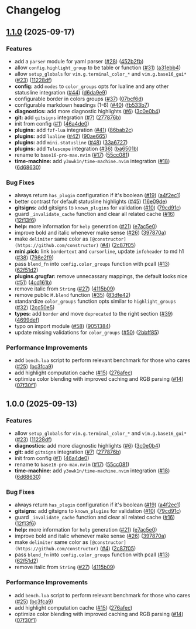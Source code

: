 # Changelog

## [1.1.0](https://github.com/mtraworld/base16.nvim/compare/v1.0.0...v1.1.0) (2025-09-17)


### Features

* add a `parser` module for yaml parser ([#28](https://github.com/mtraworld/base16.nvim/issues/28)) ([452b2fb](https://github.com/mtraworld/base16.nvim/commit/452b2fbdce50a8e2a803bd30b10aaa8a16a48310))
* allow `config.highlight_group` to be table or function ([#31](https://github.com/mtraworld/base16.nvim/issues/31)) ([a31ebb4](https://github.com/mtraworld/base16.nvim/commit/a31ebb443cfcbb9b85c781915f4b90b7e6a358ef))
* allow `setup_globals` for `vim.g.terminal_color_*` and `vim.g.base16_gui*` ([#23](https://github.com/mtraworld/base16.nvim/issues/23)) ([11228df](https://github.com/mtraworld/base16.nvim/commit/11228df6d954bc23367ef02461316dbe2beab9d4))
* **config:** add `modes` to `color_groups` opts for lualine and any other statusline integration ([#44](https://github.com/mtraworld/base16.nvim/issues/44)) ([d6da9e9](https://github.com/mtraworld/base16.nvim/commit/d6da9e9cdbadfc260cc9abc5746a72ddb401486b))
* configurable border in colors groups ([#37](https://github.com/mtraworld/base16.nvim/issues/37)) ([07bcf6d](https://github.com/mtraworld/base16.nvim/commit/07bcf6d5aadab81a9ed01bfcf242a94833ba25ba))
* configurable markdown headings (1-6) ([#40](https://github.com/mtraworld/base16.nvim/issues/40)) ([fb533b7](https://github.com/mtraworld/base16.nvim/commit/fb533b7f67e92dc8085a22de7b622e4b0c6a0d68))
* **diagnostics:** add more diagnostic highlights ([#6](https://github.com/mtraworld/base16.nvim/issues/6)) ([3c0e0b4](https://github.com/mtraworld/base16.nvim/commit/3c0e0b46e93fb2dc1671ba7d08d685febd13571b))
* **git:** add `gitsigns` integration ([#7](https://github.com/mtraworld/base16.nvim/issues/7)) ([277876b](https://github.com/mtraworld/base16.nvim/commit/277876b9f1267aa135e616859fdafebac0db2c7a))
* init from config ([#1](https://github.com/mtraworld/base16.nvim/issues/1)) ([46a4de0](https://github.com/mtraworld/base16.nvim/commit/46a4de0c8daa98aed605cc45dc0a30a84b1a923e))
* **plugins:** add `fzf-lua` integration ([#41](https://github.com/mtraworld/base16.nvim/issues/41)) ([86bab2c](https://github.com/mtraworld/base16.nvim/commit/86bab2ccea2168a323c1e76a01ac5db4b325f19f))
* **plugins:** add `lualine` ([#42](https://github.com/mtraworld/base16.nvim/issues/42)) ([90ae665](https://github.com/mtraworld/base16.nvim/commit/90ae665dc52f430d3adae968db64987d6cccdb2c))
* **plugins:** add `mini.statusline` ([#48](https://github.com/mtraworld/base16.nvim/issues/48)) ([33a6727](https://github.com/mtraworld/base16.nvim/commit/33a67270f752ccb6ef6f77a8f6eb962dbad0052c))
* **plugins:** add `Telescope` integration ([#36](https://github.com/mtraworld/base16.nvim/issues/36)) ([ba6501b](https://github.com/mtraworld/base16.nvim/commit/ba6501b39e0314b3e92a7c2cb72d8fd20ed9d181))
* rename to `base16-pro-max.nvim` ([#17](https://github.com/mtraworld/base16.nvim/issues/17)) ([55cc081](https://github.com/mtraworld/base16.nvim/commit/55cc08169b219a3fe530219f56bcb2e1a8d277e8))
* **time-machine:** add `y3owk1n/time-machine.nvim` integration ([#18](https://github.com/mtraworld/base16.nvim/issues/18)) ([6d68630](https://github.com/mtraworld/base16.nvim/commit/6d68630b16db0ab3808d771df199666806e128fb))


### Bug Fixes

* always return `has_plugin` configuration if it's boolean ([#19](https://github.com/mtraworld/base16.nvim/issues/19)) ([a4f2ec1](https://github.com/mtraworld/base16.nvim/commit/a4f2ec14142201507df4321df55e58c3c549704d))
* better contrast for default statusline highlights ([#45](https://github.com/mtraworld/base16.nvim/issues/45)) ([16e09de](https://github.com/mtraworld/base16.nvim/commit/16e09de8c4e4f91f098fd4fdcb02163560b0ca4e))
* **gitsigns:** add gitsigns to `known_plugins` for validation ([#10](https://github.com/mtraworld/base16.nvim/issues/10)) ([79cd91c](https://github.com/mtraworld/base16.nvim/commit/79cd91ca8b457db12a89a06f675d1a98b87d50b9))
* guard `_invalidate_cache` function and clear all related cache ([#16](https://github.com/mtraworld/base16.nvim/issues/16)) ([12f13f6](https://github.com/mtraworld/base16.nvim/commit/12f13f65a59b7a0acc18b246cce969799dec25cd))
* **help:** more information for `help` generation ([#21](https://github.com/mtraworld/base16.nvim/issues/21)) ([e7ac5e0](https://github.com/mtraworld/base16.nvim/commit/e7ac5e0a27d97b568f065f1ae3c5727d209f4209))
* improve bold and italic whenever make sense ([#26](https://github.com/mtraworld/base16.nvim/issues/26)) ([397870a](https://github.com/mtraworld/base16.nvim/commit/397870aae06f3948a0d375c3c43ac0d5b1b1dc00))
* make `delimiter` same color as `[@constructor](https://github.com/constructor)` ([#4](https://github.com/mtraworld/base16.nvim/issues/4)) ([2c87f05](https://github.com/mtraworld/base16.nvim/commit/2c87f059c8e59b5ae4ec5a77c267893964e61a11))
* **mini.pick:** link `bordertext` and `cursorline`, update `infoheader` to md h1 ([#38](https://github.com/mtraworld/base16.nvim/issues/38)) ([798e2f9](https://github.com/mtraworld/base16.nvim/commit/798e2f945c51ccd59c440cb99e64cb7831bb89ec))
* pass `blend_fn` into `config.color_groups` function with pcall ([#13](https://github.com/mtraworld/base16.nvim/issues/13)) ([62f51d2](https://github.com/mtraworld/base16.nvim/commit/62f51d2a750811ecea01fe4c8050818e126e24f5))
* **plugins.grugfar:** remove unnecassary mappings, the default looks nice ([#51](https://github.com/mtraworld/base16.nvim/issues/51)) ([4cd161b](https://github.com/mtraworld/base16.nvim/commit/4cd161b131217b727705c4c1535a026a30c432d8))
* remove italic from `String` ([#27](https://github.com/mtraworld/base16.nvim/issues/27)) ([4115b09](https://github.com/mtraworld/base16.nvim/commit/4115b09ff0c443545afb446e9c5f0bd2727372a8))
* remove public `M.blend` function ([#35](https://github.com/mtraworld/base16.nvim/issues/35)) ([83dfe42](https://github.com/mtraworld/base16.nvim/commit/83dfe42a997ad9f69f24dab2e07b104df86e97af))
* standardize `color_groups` function opts similar to `highlight_groups` ([#32](https://github.com/mtraworld/base16.nvim/issues/32)) ([2cc50e5](https://github.com/mtraworld/base16.nvim/commit/2cc50e5d0b10302597eeff625ea614e4019f7e53))
* **types:** add `border` and move `deprecated` to the right section ([#39](https://github.com/mtraworld/base16.nvim/issues/39)) ([4699def](https://github.com/mtraworld/base16.nvim/commit/4699defd65d24561e8206f354d003368a5075497))
* typo on import module ([#58](https://github.com/mtraworld/base16.nvim/issues/58)) ([9051384](https://github.com/mtraworld/base16.nvim/commit/9051384af098eea1c485a3af9ed13fda66db8715))
* update missing validations for `color_groups` ([#50](https://github.com/mtraworld/base16.nvim/issues/50)) ([2bbff85](https://github.com/mtraworld/base16.nvim/commit/2bbff85f738234d8a949a8129e881e5bb051c351))


### Performance Improvements

* add `bench.lua` script to perform relevant benchmark for those who cares ([#25](https://github.com/mtraworld/base16.nvim/issues/25)) ([bc3fca9](https://github.com/mtraworld/base16.nvim/commit/bc3fca99cf420ede6163d81d7cc540eb915929e9))
* add highlight computation cache ([#15](https://github.com/mtraworld/base16.nvim/issues/15)) ([276afec](https://github.com/mtraworld/base16.nvim/commit/276afecaea468b5ce41b8d591aa2f2c5fce7e4f9))
* optimize color blending with improved caching and RGB parsing ([#14](https://github.com/mtraworld/base16.nvim/issues/14)) ([07f30f1](https://github.com/mtraworld/base16.nvim/commit/07f30f1becf9a0bf36c704071fee61df567a552b))

## 1.0.0 (2025-09-13)


### Features

* allow `setup_globals` for `vim.g.terminal_color_*` and `vim.g.base16_gui*` ([#23](https://github.com/y3owk1n/base16-pro-max.nvim/issues/23)) ([11228df](https://github.com/y3owk1n/base16-pro-max.nvim/commit/11228df6d954bc23367ef02461316dbe2beab9d4))
* **diagnostics:** add more diagnostic highlights ([#6](https://github.com/y3owk1n/base16-pro-max.nvim/issues/6)) ([3c0e0b4](https://github.com/y3owk1n/base16-pro-max.nvim/commit/3c0e0b46e93fb2dc1671ba7d08d685febd13571b))
* **git:** add `gitsigns` integration ([#7](https://github.com/y3owk1n/base16-pro-max.nvim/issues/7)) ([277876b](https://github.com/y3owk1n/base16-pro-max.nvim/commit/277876b9f1267aa135e616859fdafebac0db2c7a))
* init from config ([#1](https://github.com/y3owk1n/base16-pro-max.nvim/issues/1)) ([46a4de0](https://github.com/y3owk1n/base16-pro-max.nvim/commit/46a4de0c8daa98aed605cc45dc0a30a84b1a923e))
* rename to `base16-pro-max.nvim` ([#17](https://github.com/y3owk1n/base16-pro-max.nvim/issues/17)) ([55cc081](https://github.com/y3owk1n/base16-pro-max.nvim/commit/55cc08169b219a3fe530219f56bcb2e1a8d277e8))
* **time-machine:** add `y3owk1n/time-machine.nvim` integration ([#18](https://github.com/y3owk1n/base16-pro-max.nvim/issues/18)) ([6d68630](https://github.com/y3owk1n/base16-pro-max.nvim/commit/6d68630b16db0ab3808d771df199666806e128fb))


### Bug Fixes

* always return `has_plugin` configuration if it's boolean ([#19](https://github.com/y3owk1n/base16-pro-max.nvim/issues/19)) ([a4f2ec1](https://github.com/y3owk1n/base16-pro-max.nvim/commit/a4f2ec14142201507df4321df55e58c3c549704d))
* **gitsigns:** add gitsigns to `known_plugins` for validation ([#10](https://github.com/y3owk1n/base16-pro-max.nvim/issues/10)) ([79cd91c](https://github.com/y3owk1n/base16-pro-max.nvim/commit/79cd91ca8b457db12a89a06f675d1a98b87d50b9))
* guard `_invalidate_cache` function and clear all related cache ([#16](https://github.com/y3owk1n/base16-pro-max.nvim/issues/16)) ([12f13f6](https://github.com/y3owk1n/base16-pro-max.nvim/commit/12f13f65a59b7a0acc18b246cce969799dec25cd))
* **help:** more information for `help` generation ([#21](https://github.com/y3owk1n/base16-pro-max.nvim/issues/21)) ([e7ac5e0](https://github.com/y3owk1n/base16-pro-max.nvim/commit/e7ac5e0a27d97b568f065f1ae3c5727d209f4209))
* improve bold and italic whenever make sense ([#26](https://github.com/y3owk1n/base16-pro-max.nvim/issues/26)) ([397870a](https://github.com/y3owk1n/base16-pro-max.nvim/commit/397870aae06f3948a0d375c3c43ac0d5b1b1dc00))
* make `delimiter` same color as `[@constructor](https://github.com/constructor)` ([#4](https://github.com/y3owk1n/base16-pro-max.nvim/issues/4)) ([2c87f05](https://github.com/y3owk1n/base16-pro-max.nvim/commit/2c87f059c8e59b5ae4ec5a77c267893964e61a11))
* pass `blend_fn` into `config.color_groups` function with pcall ([#13](https://github.com/y3owk1n/base16-pro-max.nvim/issues/13)) ([62f51d2](https://github.com/y3owk1n/base16-pro-max.nvim/commit/62f51d2a750811ecea01fe4c8050818e126e24f5))
* remove italic from `String` ([#27](https://github.com/y3owk1n/base16-pro-max.nvim/issues/27)) ([4115b09](https://github.com/y3owk1n/base16-pro-max.nvim/commit/4115b09ff0c443545afb446e9c5f0bd2727372a8))


### Performance Improvements

* add `bench.lua` script to perform relevant benchmark for those who cares ([#25](https://github.com/y3owk1n/base16-pro-max.nvim/issues/25)) ([bc3fca9](https://github.com/y3owk1n/base16-pro-max.nvim/commit/bc3fca99cf420ede6163d81d7cc540eb915929e9))
* add highlight computation cache ([#15](https://github.com/y3owk1n/base16-pro-max.nvim/issues/15)) ([276afec](https://github.com/y3owk1n/base16-pro-max.nvim/commit/276afecaea468b5ce41b8d591aa2f2c5fce7e4f9))
* optimize color blending with improved caching and RGB parsing ([#14](https://github.com/y3owk1n/base16-pro-max.nvim/issues/14)) ([07f30f1](https://github.com/y3owk1n/base16-pro-max.nvim/commit/07f30f1becf9a0bf36c704071fee61df567a552b))
